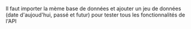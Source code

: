 Il faut importer la mème base de données et ajouter un jeu de données (date d'aujoud'hui, passé et futur) pour tester tous les fonctionnalités de l'API
